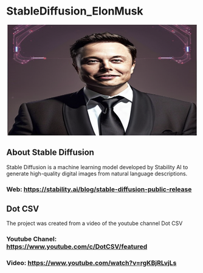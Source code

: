 # StableDiffusion_ElonMusk

<div align="center"><img src="https://github.com/ferdal137/StableDiffusion_ElonMusk/blob/main/Example_of_generated_images/00005-3182430458-Close%20portrai___.png?raw=true" width="498" height="292" /></div>

## About Stable Diffusion
Stable Diffusion is a machine learning model developed by Stability AI to generate high-quality digital images from natural language descriptions.
### Web: https://stability.ai/blog/stable-diffusion-public-release

## Dot CSV
The project was created from a video of the youtube channel Dot CSV

### Youtube Chanel: https://www.youtube.com/c/DotCSV/featured

### Video: https://www.youtube.com/watch?v=rgKBjRLvjLs
